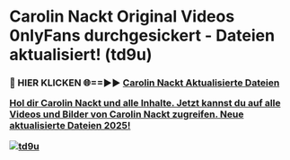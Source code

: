 # Carolin Nackt Original Videos 0nlyFans durchgesickert - Dateien aktualisiert! (td9u)

<h3>🔴 HIER KLICKEN 🌐==►► <a href="https://tinyurl.com/h6vf6nb8" rel="nofollow">Carolin Nackt Aktualisierte Dateien

Hol dir Carolin Nackt und alle Inhalte. Jetzt kannst du auf alle Videos und Bilder von Carolin Nackt zugreifen. Neue aktualisierte Dateien 2025!

[![td9u](https://i.imgur.com/sD4kR3V.gif)](https://tinyurl.com/h6vf6nb8)
